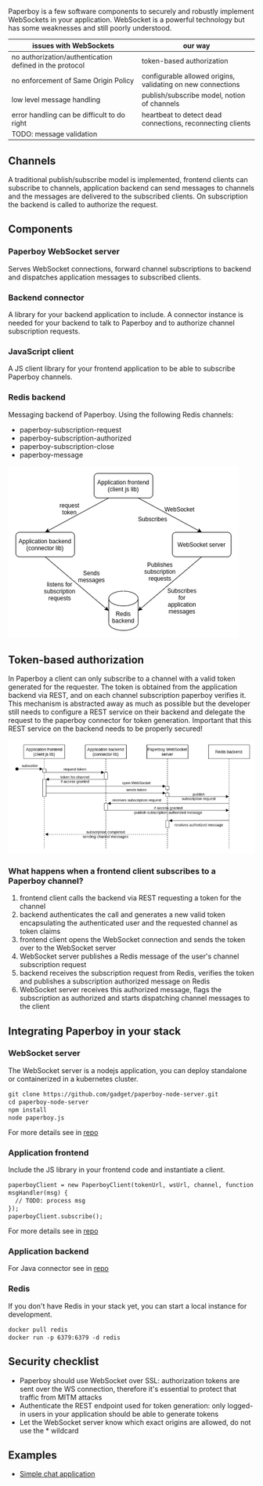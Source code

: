 Paperboy is a few software components to securely and robustly implement WebSockets in your application. WebSocket is a powerful technology but has some weaknesses and still poorly understood.

| issues with WebSockets                                  | our way                                                     |
|---------------------------------------------------------|-------------------------------------------------------------|
| no authorization/authentication defined in the protocol | token-based authorization                                   |
| no enforcement of Same Origin Policy                    | configurable allowed origins, validating on new connections |
| low level message handling                              | publish/subscribe model, notion of channels                 |
| error handling can be difficult to do right             | heartbeat to detect dead connections, reconnecting clients  |
| TODO: message validation                                |                                                             |

## Channels
A traditional publish/subscribe model is implemented, frontend clients can subscribe to channels, application backend can send messages to channels and the messages are delivered to the subscribed clients. On subscription the backend is called to authorize the request.

## Components
### Paperboy WebSocket server
Serves WebSocket connections, forward channel subscriptions to backend and dispatches application messages to subscribed clients.

### Backend connector
A library for your backend application to include. A connector instance is needed for your backend to talk to Paperboy and to authorize channel subscription requests.

### JavaScript client
A JS client library for your frontend application to be able to subscribe Paperboy channels.

### Redis backend
Messaging backend of Paperboy. Using the following Redis channels:
* paperboy-subscription-request
* paperboy-subscription-authorized
* paperboy-subscription-close
* paperboy-message

![Architecture diagram](/paperboy.png)

## Token-based authorization
In Paperboy a client can only subscribe to a channel with a valid token generated for the requester. The token is obtained from the application backend
via REST, and on each channel subscription paperboy verifies it. This mechanism is abstracted away as much as possible but the developer still needs to
configure a REST service on their backend and delegate the request to the paperboy connector for token generation. Important that this REST service on the backend needs to be properly secured!

![Subscription/authorization sequence diagram](/auth-seq.png)

### What happens when a frontend client subscribes to a Paperboy channel?
1. frontend client calls the backend via REST requesting a token for the channel
2. backend authenticates the call and generates a new valid token encapsulating the authenticated user and the requested channel as token claims
3. frontend client opens the WebSocket connection and sends the token over to the WebSocket server
4. WebSocket server publishes a Redis message of the user's channel subscription request
5. backend receives the subscription request from Redis, verifies the token and publishes a subscription authorized message on Redis
6. WebSocket server receives this authorized message, flags the subscription as authorized and starts dispatching channel messages to the client

## Integrating Paperboy in your stack
### WebSocket server
The WebSocket server is a nodejs application, you can deploy standalone or containerized in a kubernetes cluster.
```
git clone https://github.com/gadget/paperboy-node-server.git
cd paperboy-node-server
npm install
node paperboy.js
```

For more details see in [repo](https://github.com/gadget/paperboy-node-server)

### Application frontend
Include the JS library in your frontend code and instantiate a client.
```
paperboyClient = new PaperboyClient(tokenUrl, wsUrl, channel, function msgHandler(msg) {
  // TODO: process msg
});
paperboyClient.subscribe();
```

For more details see in [repo](https://github.com/gadget/paperboy-client)

### Application backend
For Java connector see in [repo](https://github.com/gadget/paperboy-connector-java)

### Redis
If you don't have Redis in your stack yet, you can start a local instance for development.
```
docker pull redis
docker run -p 6379:6379 -d redis
```

## Security checklist
* Paperboy should use WebSocket over SSL: authorization tokens are sent over the WS connection, therefore it's essential to protect that traffic from MITM attacks
* Authenticate the REST endpoint used for token generation: only logged-in users in your application should be able to generate tokens
* Let the WebSocket server know which exact origins are allowed, do not use the * wildcard

## Examples
* [Simple chat application](https://github.com/gadget/paperboy-example-chat)
